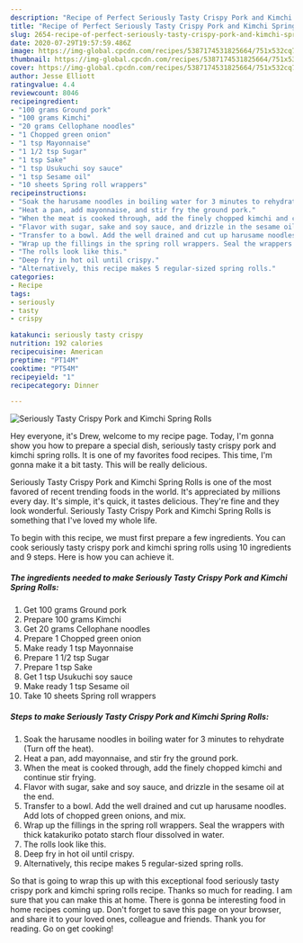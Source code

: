 ```yaml
---
description: "Recipe of Perfect Seriously Tasty Crispy Pork and Kimchi Spring Rolls"
title: "Recipe of Perfect Seriously Tasty Crispy Pork and Kimchi Spring Rolls"
slug: 2654-recipe-of-perfect-seriously-tasty-crispy-pork-and-kimchi-spring-rolls
date: 2020-07-29T19:57:59.486Z
image: https://img-global.cpcdn.com/recipes/5387174531825664/751x532cq70/seriously-tasty-crispy-pork-and-kimchi-spring-rolls-recipe-main-photo.jpg
thumbnail: https://img-global.cpcdn.com/recipes/5387174531825664/751x532cq70/seriously-tasty-crispy-pork-and-kimchi-spring-rolls-recipe-main-photo.jpg
cover: https://img-global.cpcdn.com/recipes/5387174531825664/751x532cq70/seriously-tasty-crispy-pork-and-kimchi-spring-rolls-recipe-main-photo.jpg
author: Jesse Elliott
ratingvalue: 4.4
reviewcount: 8046
recipeingredient:
- "100 grams Ground pork"
- "100 grams Kimchi"
- "20 grams Cellophane noodles"
- "1 Chopped green onion"
- "1 tsp Mayonnaise"
- "1 1/2 tsp Sugar"
- "1 tsp Sake"
- "1 tsp Usukuchi soy sauce"
- "1 tsp Sesame oil"
- "10 sheets Spring roll wrappers"
recipeinstructions:
- "Soak the harusame noodles in boiling water for 3 minutes to rehydrate (Turn off the heat)."
- "Heat a pan, add mayonnaise, and stir fry the ground pork."
- "When the meat is cooked through, add the finely chopped kimchi and continue stir frying."
- "Flavor with sugar, sake and soy sauce, and drizzle in the sesame oil at the end."
- "Transfer to a bowl. Add the well drained and cut up harusame noodles. Add lots of chopped green onions, and mix."
- "Wrap up the fillings in the spring roll wrappers. Seal the wrappers with thick katakuriko potato starch flour dissolved in water."
- "The rolls look like this."
- "Deep fry in hot oil until crispy."
- "Alternatively, this recipe makes 5 regular-sized spring rolls."
categories:
- Recipe
tags:
- seriously
- tasty
- crispy

katakunci: seriously tasty crispy 
nutrition: 192 calories
recipecuisine: American
preptime: "PT14M"
cooktime: "PT54M"
recipeyield: "1"
recipecategory: Dinner

---
```



![Seriously Tasty Crispy Pork and Kimchi Spring Rolls](https://img-global.cpcdn.com/recipes/5387174531825664/751x532cq70/seriously-tasty-crispy-pork-and-kimchi-spring-rolls-recipe-main-photo.jpg)

Hey everyone, it's Drew, welcome to my recipe page. Today, I'm gonna show you how to prepare a special dish, seriously tasty crispy pork and kimchi spring rolls. It is one of my favorites food recipes. This time, I'm gonna make it a bit tasty. This will be really delicious.



Seriously Tasty Crispy Pork and Kimchi Spring Rolls is one of the most favored of recent trending foods in the world. It's appreciated by millions every day. It's simple, it's quick, it tastes delicious. They're fine and they look wonderful. Seriously Tasty Crispy Pork and Kimchi Spring Rolls is something that I've loved my whole life.


To begin with this recipe, we must first prepare a few ingredients. You can cook seriously tasty crispy pork and kimchi spring rolls using 10 ingredients and 9 steps. Here is how you can achieve it.

<!--inarticleads1-->

##### The ingredients needed to make Seriously Tasty Crispy Pork and Kimchi Spring Rolls:

1. Get 100 grams Ground pork
1. Prepare 100 grams Kimchi
1. Get 20 grams Cellophane noodles
1. Prepare 1 Chopped green onion
1. Make ready 1 tsp Mayonnaise
1. Prepare 1 1/2 tsp Sugar
1. Prepare 1 tsp Sake
1. Get 1 tsp Usukuchi soy sauce
1. Make ready 1 tsp Sesame oil
1. Take 10 sheets Spring roll wrappers




<!--inarticleads2-->

##### Steps to make Seriously Tasty Crispy Pork and Kimchi Spring Rolls:

1. Soak the harusame noodles in boiling water for 3 minutes to rehydrate (Turn off the heat).
1. Heat a pan, add mayonnaise, and stir fry the ground pork.
1. When the meat is cooked through, add the finely chopped kimchi and continue stir frying.
1. Flavor with sugar, sake and soy sauce, and drizzle in the sesame oil at the end.
1. Transfer to a bowl. Add the well drained and cut up harusame noodles. Add lots of chopped green onions, and mix.
1. Wrap up the fillings in the spring roll wrappers. Seal the wrappers with thick katakuriko potato starch flour dissolved in water.
1. The rolls look like this.
1. Deep fry in hot oil until crispy.
1. Alternatively, this recipe makes 5 regular-sized spring rolls.




So that is going to wrap this up with this exceptional food seriously tasty crispy pork and kimchi spring rolls recipe. Thanks so much for reading. I am sure that you can make this at home. There is gonna be interesting food in home recipes coming up. Don't forget to save this page on your browser, and share it to your loved ones, colleague and friends. Thank you for reading. Go on get cooking!
